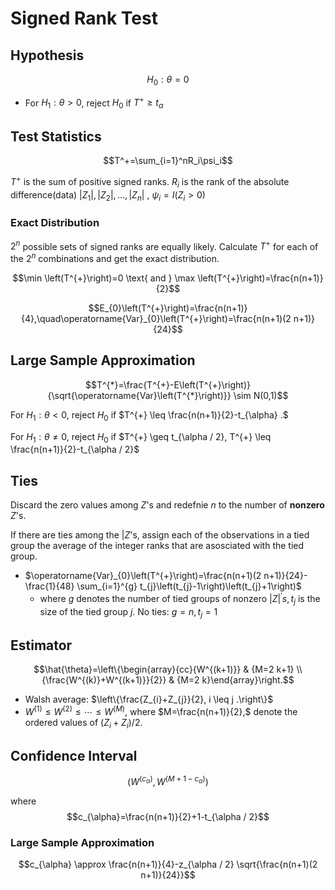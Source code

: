 # Signed Rank Test



## Hypothesis
$$H_0: \theta = 0$$

- For $H_1: \theta>0$, reject $H_0$ if $T^+\geq t_\alpha$

## Test Statistics

$$T^+=\sum_{i=1}^nR_i\psi_i$$

$T^+$ is the sum of positive signed ranks.
$R_i$ is the rank of the absolute difference(data) $|Z_1|,|Z_2|,\dots,|Z_n|$
, $\psi_i=I(Z_i>0)$

### Exact Distribution
$2^n$ possible sets of signed ranks are equally likely. Calculate $T^+$ for each of the $2^n$ combinations and get the exact distribution.

$$\min \left(T^{+}\right)=0 \text{ and } \max \left(T^{+}\right)=\frac{n(n+1)}{2}$$

$$E_{0}\left(T^{+}\right)=\frac{n(n+1)}{4},\quad\operatorname{Var}_{0}\left(T^{+}\right)=\frac{n(n+1)(2 n+1)}{24}$$

## Large Sample Approximation

$$T^{*}=\frac{T^{+}-E\left(T^{+}\right)}{\sqrt{\operatorname{Var}\left(T^{*}\right)}} \sim N(0,1)$$

For $H_{1} : \theta<0,$ reject $H_{0}$ if $T^{+} \leq \frac{n(n+1)}{2}-t_{\alpha} .$

For $H_{1} : \theta \neq 0,$ reject $H_{0}$ if $T^{+} \geq t_{\alpha / 2}, T^{+} \leq \frac{n(n+1)}{2}-t_{\alpha / 2}$

## Ties

Discard the zero values among $Z$'s and redefnie $n$ to the number of **nonzero** $Z$'s.

If there are ties among the $|Z$'s, assign each of the observations in a tied group the average of the integer ranks that are asosciated with the tied group.

- $\operatorname{Var}_{0}\left(T^{+}\right)=\frac{n(n+1)(2 n+1)}{24}-\frac{1}{48} \sum_{i=1}^{g} t_{j}\left(t_{j}-1\right)\left(t_{j}+1\right)$
  - where $g$ denotes the number of tied groups of nonzero $|Z|^{\prime} s, t_{j}$ is the size of
the tied group $j .$ No ties: $g=n, t_{j}=1$

## Estimator

$$\hat{\theta}=\left\{\begin{array}{cc}{W^{(k+1)}} & {M=2 k+1} \\ {\frac{W^{(k)}+W^{(k+1)}}{2}} & {M=2 k}\end{array}\right.$$

- Walsh average: $\left\{\frac{Z_{i}+Z_{j}}{2}, i \leq j .\right\}$
- $W^{(1)} \leq W^{(2)} \leq \cdots \leq W^{(M)},$ where $M=\frac{n(n+1)}{2},$ denote the ordered values
of $\left(Z_{i}+Z_{i}\right) / 2$.


## Confidence Interval
$$\left(W^{\left(c_{\alpha}\right)}, W^{\left(M+1-c_{\alpha}\right)}\right)$$

where 
$$c_{\alpha}=\frac{n(n+1)}{2}+1-t_{\alpha / 2}$$

### Large Sample Approximation
$$c_{\alpha} \approx \frac{n(n+1)}{4}-z_{\alpha / 2} \sqrt{\frac{n(n+1)(2 n+1)}{24}}$$